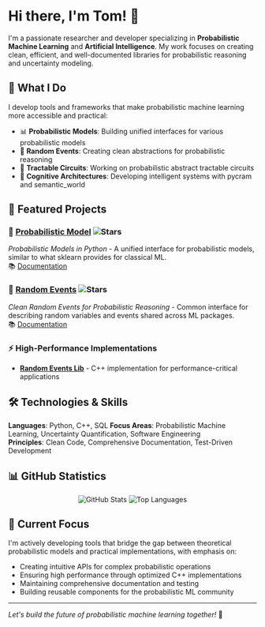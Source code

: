 # Hi there, I'm Tom! 👋

I'm a passionate researcher and developer specializing in **Probabilistic Machine Learning** and **Artificial Intelligence**. My work focuses on creating clean, efficient, and well-documented libraries for probabilistic reasoning and uncertainty modeling.

## 🚀 What I Do

I develop tools and frameworks that make probabilistic machine learning more accessible and practical:

- 📊 **Probabilistic Models**: Building unified interfaces for various probabilistic models
- 🎲 **Random Events**: Creating clean abstractions for probabilistic reasoning
- 🧠 **Tractable Circuits**: Working on probabilistic abstract tractable circuits
- 🤖 **Cognitive Architectures**: Developing intelligent systems with pycram and semantic_world

## 🔬 Featured Projects

### 🎯 [Probabilistic Model](https://github.com/tomsch420/probabilistic_model) ![Stars](https://img.shields.io/github/stars/tomsch420/probabilistic_model?style=flat-square)
*Probabilistic Models in Python* - A unified interface for probabilistic models, similar to what sklearn provides for classical ML.  
📚 [Documentation](https://probabilistic-model.readthedocs.io/en/latest/)

### 🎲 [Random Events](https://github.com/tomsch420/random-events) ![Stars](https://img.shields.io/github/stars/tomsch420/random-events?style=flat-square)
*Clean Random Events for Probabilistic Reasoning* - Common interface for describing random variables and events shared across ML packages.  
📚 [Documentation](https://random-events.readthedocs.io/en/latest/)

### ⚡ High-Performance Implementations
- [**Random Events Lib**](https://github.com/tomsch420/random-events-lib) - C++ implementation for performance-critical applications

## 🛠️ Technologies & Skills

**Languages**: Python, C++, SQL
**Focus Areas**: Probabilistic Machine Learning, Uncertainty Quantification, Software Engineering  
**Principles**: Clean Code, Comprehensive Documentation, Test-Driven Development

## 📊 GitHub Statistics

<div align="center">
  <img src="https://github-readme-stats.vercel.app/api?username=tomsch420&show_icons=true&theme=dark&count_private=true" alt="GitHub Stats" />
  <img src="https://github-readme-stats.vercel.app/api/top-langs/?username=tomsch420&layout=compact&theme=dark" alt="Top Languages" />
</div>

## 🎯 Current Focus

I'm actively developing tools that bridge the gap between theoretical probabilistic models and practical implementations, with emphasis on:
- Creating intuitive APIs for complex probabilistic operations
- Ensuring high performance through optimized C++ implementations  
- Maintaining comprehensive documentation and testing
- Building reusable components for the probabilistic ML community

---

*Let's build the future of probabilistic machine learning together!* 🚀
